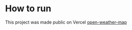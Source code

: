 # How to run

This project was made public on Vercel [open-weather-map](https://open-weather-map-git-main.jaroslawniescior.vercel.app/)
